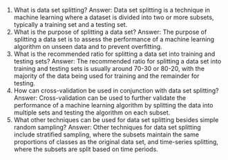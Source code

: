 1) What is data set splitting?
Answer: Data set splitting is a technique in machine learning where a dataset is divided into two or more subsets, typically a training set and a testing set.
2) What is the purpose of splitting a data set?
Answer: The purpose of splitting a data set is to assess the performance of a machine learning algorithm on unseen data and to prevent overfitting.
3) What is the recommended ratio for splitting a data set into training and testing sets?
Answer: The recommended ratio for splitting a data set into training and testing sets is usually around 70-30 or 80-20, with the majority of the data being used for training and the remainder for testing.
4) How can cross-validation be used in conjunction with data set splitting?
Answer: Cross-validation can be used to further validate the performance of a machine learning algorithm by splitting the data into multiple sets and testing the algorithm on each subset.
5) What other techniques can be used for data set splitting besides simple random sampling?
Answer: Other techniques for data set splitting include stratified sampling, where the subsets maintain the same proportions of classes as the original data set, and time-series splitting, where the subsets are split based on time periods.